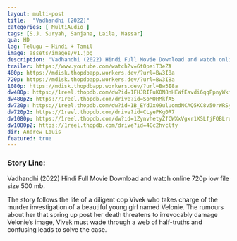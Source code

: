 ```yaml
---
layout: multi-post
title:  "Vadhandhi (2022)"
categories: [ MultiAudio ]
tags: [S.J. Suryah, Sanjana, Laila, Nassar]
qua: HD
lag: Telugu + Hindi + Tamil
image: assets/images/v1.jpg
description: "Vadhandhi (2022) Hindi Full Movie Download and watch online 720p low file size 500 mb."
trailer: https://www.youtube.com/watch?v=6tOpaiT3eZA
480p: https://mdisk.thopdbapp.workers.dev/?url=Bw3I8a
720p: https://mdisk.thopdbapp.workers.dev/?url=Bw3I8a
1080p: https://mdisk.thopdbapp.workers.dev/?url=Bw3I8a
dw480p: https://1reel.thopdb.com/dw?id=1FHJRIFuKON8nHEWfEavdi6qqPpnyWkft
dw480p2: https://1reel.thopdb.com/drive?id=SoMOHMkfA5
dw720p: https://1reel.thopdb.com/dw?id=1B_EYdJx09uluomdNCAQ5KC8v50rWRSym
dw720p2: https://1reel.thopdb.com/drive?id=CLyePKg0R7
dw1080p: https://1reel.thopdb.com/dw?id=1ZynvhetyZfCWXxVgxr1XSLfjFQBLrums
dw1080p2: https://1reel.thopdb.com/drive?id=4Gc2hvclfy
dir: Andrew Louis
featured: true
---
```


### Story Line:
Vadhandhi (2022) Hindi Full Movie Download and watch online 720p low file size 500 mb.

The story follows the life of a diligent cop Vivek who takes charge of the murder investigation of a beautiful young girl named Velonie. The rumours about her that spring up post her death threatens to irrevocably damage Velonie’s image, Vivek must wade through a web of half-truths and confusing leads to solve the case.

